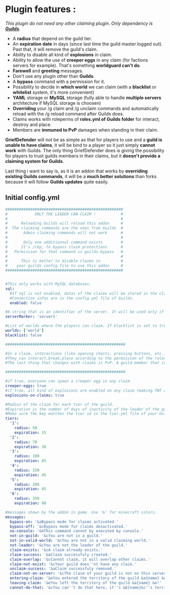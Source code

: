 # Plugin features :

*This plugin do not need any other claiming plugin. Only dependency is **[Guilds](https://glare.dev)**.*

- A **radius** that depend on the guild tier.
- An **expiration date** in days (since last time the guild master logged out). Past that, it will remove the guild's claim.
- Ability to disable all kind of **explosions** in claim.
- Ability to allow the use of **creeper eggs** in any claim (for factions servers for example). That's something **worldguard can't do**.
- **Farewell** and **greeting** messages.
- Don't use any plugin other than **Guilds**.
- A **bypass** command with a permission for it.
- Possibility to decide in **which world** we can claim (with a **blacklist** or **whitelist** system, it's more convenient)
- **YAML** storage or **MySQL** storage (fully able to handle **multiple servers** architecture if MySQL storage is choosen)
- **Overriding** your /g claim and /g unclaim commands and automatically reload with the /g reload command after Guilds does.
- Claims works with roleperms of **roles.yml of Guilds folder** for interact, destroy and place.
- Members are **immuned to PvP** damages when standing in their claim.

**GriefDefender** will not be as simple as that for players to use and a **guild is unable to have claims**, it will be bind to a player so it just simply **cannot work** with Guilds. The only thing GriefDefender does is giving the possibility for players to trust guilds members in their claims, but it **doesn't provide a claiming system for Guilds**.

Last thing i want to say is, as it is an addon that works by **overriding existing Guilds commands**, it will be a **much better solutions** than forks because it will follow **Guilds updates** quite easily.

## Initial config.yml

```yml
####################################################
#            ONLY THE LEADER CAN CLAIM !           #
#                                                  #
#      Reloading Guilds will reload this addon     #
#  The claiming commands are the ones from Guilds  #
#       Admin claiming commands will not work      #
#                                                  #
#       Only one additionnal command exists        #
#      It's /cbp, to bypass claim protections      #
#   Permission for that command is guilds.bypass   #
#                                                  #
#      This is better to disable claims in         #
#    your guilds config file to use this addon     #
####################################################


#This only works with MySQL databases.
sql:
  #If sql is not enabled, datas of the claims will be stored in the claims.yml file.
  #Connection infos are in the config.yml file of Guilds.
  enabled: false

#A string that is an identifier of the server. It will be used only if MySQL is used to store claims, it's to avoid conflicts when working with bungee, making it bungee compatible.
serverMarker: 'server1'

#List of worlds where the players can claim. If blacklist is set to true, then, it's the list of worlds where player cannot claim.
worlds: ['world']
blacklist: false

#####################################################

#In a claim, interactions (like opening chests, pressing buttons, etc..), placing blocks and breaking blocks are things that only players in the guild of the claim can perform.
#They can interact,break,place according to the permission of the roles in the roles.yml file of your Guilds folder.
#The last thing that changes with claims is PvP. A guild member that is in his claim he immuned to all kind of PvP damages, but he can still damage other players !

#####################################################

#if true, everyone can spawn a creeper egg in any claim
creeper-eggs: true
#if true, all kind of explosions are enabled on any claim (making TNT canons possibles for example), if false, every explosion on a claim will be canceled.
explosions-on-claims: true

#Radius of the claim for each tier of the guild.
#Expiration is the number of days of inactivity of the leader of the guild (last time logged in) before a claim is removed (permanently).
#Make sure the key matches the tier id in the tier.yml file of your Guilds's folder.
tiers:
  '1':
    radius: 50
    expiration: 15
  '2':
    radius: 70
    expiration: 30
  '3':
    radius: 100
    expiration: 45
  '4':
    radius: 150
    expiration: 45
  '5':
    radius: 200
    expiration: 45
  '6':
    radius: 350
    expiration: 90

#messages shown by the addon in game. Use '&' for minecraft colors.
messages:
  bypass-on: '&aBypass mode for claims activated.'
  bypass-off: '&cBypass mode for claims desactivated.'
  no-console: '&4This command cannot by executed by console.'
  not-in-guild: '&cYou are not in a guild.'
  not-in-valid-world: '&cYou are not in a valid claiming world.'
  not-leader: '&cYou are not the leader of the guild.'
  claim-exists: '&cA claim already exists.'
  claim-success: '&aClaim successfuly created.'
  claim-overlap: '&cCannot claim, it will overlap other claims.'
  claim-not-exist: '&cYour guild does''nt have any claim.'
  unclaim-success: '&aClaim successfuly removed.'
  claim-not-on-server: '&cThe claim of your guild is not on this server ! You need to go to the server it is on to unclaim or remove your guild !'
  entering-claim: '&eYou entered the territory of the guild &a{name} &e!'
  leaving-claim: '&eYou left the territory of the guild &a{name} &e!'
  cannot-do-that: '&cYou can''t do that here, it''s &6{name}&c''s territory !'
```